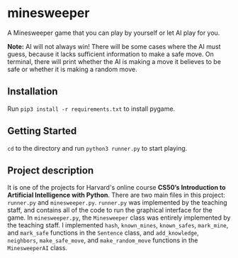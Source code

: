 # minesweeper
A Minesweeper game that you can play by yourself or let AI play for you.

**Note:** AI will not always win! There will be some cases where the AI must guess, because it lacks sufficient information to make a safe move. On terminal, there will print whether the AI is making a move it believes to be safe or whether it is making a random move.

## Installation

Run `pip3 install -r requirements.txt` to install pygame.



## Getting Started

`cd` to the directory and run `python3 runner.py` to start playing.


## Project description

It is one of the projects for Harvard's online course **CS50’s Introduction to Artificial Intelligence with Python**. There are two main files in this project: `runner.py` and `minesweeper.py`. `runner.py` was implemented by the teaching staff, and contains all of the code to run the graphical interface for the game. In `minesweeper.py`, the `Minesweeper` class was entirely implemented by the teaching staff.
I implemented `hash`, `known_mines`, `known_safes`, `mark_mine`, and `mark_safe` functions in the `Sentence` class, and `add_knowledge`, `neighbors`, `make_safe_move`, and `make_random_move` functions in the `MinesweeperAI` class.
